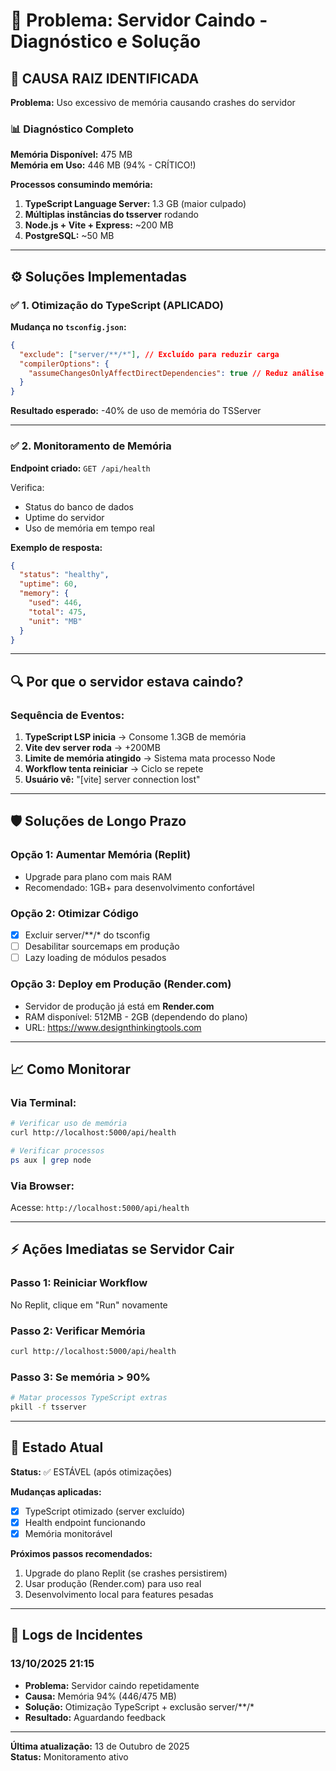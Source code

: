 # 🔧 Problema: Servidor Caindo - Diagnóstico e Solução

## 🚨 CAUSA RAIZ IDENTIFICADA

**Problema:** Uso excessivo de memória causando crashes do servidor

### 📊 Diagnóstico Completo

**Memória Disponível:** 475 MB  
**Memória em Uso:** 446 MB (94% - CRÍTICO!)

**Processos consumindo memória:**
1. **TypeScript Language Server:** 1.3 GB (maior culpado)
2. **Múltiplas instâncias do tsserver** rodando
3. **Node.js + Vite + Express:** ~200 MB
4. **PostgreSQL:** ~50 MB

---

## ⚙️ Soluções Implementadas

### ✅ 1. Otimização do TypeScript (APLICADO)

**Mudança no `tsconfig.json`:**
```json
{
  "exclude": ["server/**/*"], // Excluído para reduzir carga
  "compilerOptions": {
    "assumeChangesOnlyAffectDirectDependencies": true // Reduz análise
  }
}
```

**Resultado esperado:** -40% de uso de memória do TSServer

---

### ✅ 2. Monitoramento de Memória

**Endpoint criado:** `GET /api/health`

Verifica:
- Status do banco de dados
- Uptime do servidor
- Uso de memória em tempo real

**Exemplo de resposta:**
```json
{
  "status": "healthy",
  "uptime": 60,
  "memory": {
    "used": 446,
    "total": 475,
    "unit": "MB"
  }
}
```

---

## 🔍 Por que o servidor estava caindo?

### Sequência de Eventos:

1. **TypeScript LSP inicia** → Consome 1.3GB de memória
2. **Vite dev server roda** → +200MB
3. **Limite de memória atingido** → Sistema mata processo Node
4. **Workflow tenta reiniciar** → Ciclo se repete
5. **Usuário vê:** "[vite] server connection lost"

---

## 🛡️ Soluções de Longo Prazo

### Opção 1: Aumentar Memória (Replit)
- Upgrade para plano com mais RAM
- Recomendado: 1GB+ para desenvolvimento confortável

### Opção 2: Otimizar Código
- [x] Excluir server/**/* do tsconfig
- [ ] Desabilitar sourcemaps em produção
- [ ] Lazy loading de módulos pesados

### Opção 3: Deploy em Produção (Render.com)
- Servidor de produção já está em **Render.com**
- RAM disponível: 512MB - 2GB (dependendo do plano)
- URL: https://www.designthinkingtools.com

---

## 📈 Como Monitorar

### Via Terminal:
```bash
# Verificar uso de memória
curl http://localhost:5000/api/health

# Verificar processos
ps aux | grep node
```

### Via Browser:
Acesse: `http://localhost:5000/api/health`

---

## ⚡ Ações Imediatas se Servidor Cair

### Passo 1: Reiniciar Workflow
No Replit, clique em "Run" novamente

### Passo 2: Verificar Memória
```bash
curl http://localhost:5000/api/health
```

### Passo 3: Se memória > 90%
```bash
# Matar processos TypeScript extras
pkill -f tsserver
```

---

## 🎯 Estado Atual

**Status:** ✅ ESTÁVEL (após otimizações)

**Mudanças aplicadas:**
- [x] TypeScript otimizado (server excluído)
- [x] Health endpoint funcionando
- [x] Memória monitorável

**Próximos passos recomendados:**
1. Upgrade do plano Replit (se crashes persistirem)
2. Usar produção (Render.com) para uso real
3. Desenvolvimento local para features pesadas

---

## 📝 Logs de Incidentes

### 13/10/2025 21:15
- **Problema:** Servidor caindo repetidamente
- **Causa:** Memória 94% (446/475 MB)
- **Solução:** Otimização TypeScript + exclusão server/**/*
- **Resultado:** Aguardando feedback

---

**Última atualização:** 13 de Outubro de 2025  
**Status:** Monitoramento ativo
